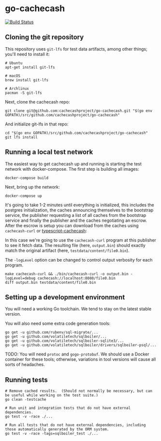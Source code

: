 # go-cachecash

[![Build Status](https://travis-ci.com/cachecashproject/go-cachecash.svg?token=utLK2DGqpJaDNkKeJ4fh&branch=master)](https://travis-ci.com/cachecashproject/go-cachecash)

## Cloning the git repository

This repository uses `git-lfs` for test data artifacts, among other things; you'll need to install it:
```
# Ubuntu
apt-get install git-lfs

# macOS
brew install git-lfs

# Archlinux
pacman -S git-lfs
```

Next, clone the cachecash repo:
```
git clone git@github.com:cachecashproject/go-cachecash.git "$(go env GOPATH)/src/github.com/cachecashproject/go-cachecash"
```

And initialize git-lfs in that repo:
```
cd "$(go env GOPATH)/src/github.com/cachecashproject/go-cachecash"
git lfs install
```

## Running a local test network

The easiest way to get cachecash up and running is starting the test network with docker-compose. The first step is
building all images:
```
docker-compose build
```

Next, bring up the network:
```
docker-compose up
```

It's going to take 1-2 minutes until everything is initialized, this includes the postgres initialization, the caches
announcing themselves to the bootstrap service, the publisher requesting a list of all caches from the bootstrap service
and finally the publisher and the caches negotiating an escrow. After the escrow is setup you can download from the
caches using `cachecash-curl` or [typescript-cachecash]:

In this case we're going to use the `cachecash-curl` program at this publisher to see it fetch data. The resulting file
(here, `output.bin`) should exactly match the original artifact (here, `testdata/content/file0.bin`).

The `-logLevel` option can be changed to control output verbosity for each program.

```
make cachecash-curl && ./bin/cachecash-curl -o output.bin -logLevel=debug cachecash://localhost:8080/file0.bin
diff output.bin testdata/content/file0.bin
```

[typescript-cachecash]: https://github.com/cachecashproject/typescript-cachecash

## Setting up a development environment

You will need a working Go toolchain.  We tend to stay on the latest stable version.

You will also need some extra code generation tools:
```
go get -u github.com/rubenv/sql-migrate/...
go get -u github.com/volatiletech/sqlboiler/...
go get -u github.com/volatiletech/sqlboiler-sqlite3/...
go get -u github.com/volatiletech/sqlboiler/drivers/sqlboiler-psql/...
```

TODO: You will need `protoc` and `gogo-protobuf`.  We should use a Docker container for these tools; otherwise,
variations in tool versions will cause all sorts of headaches.

## Running tests

```
# Remove cached results.  (Should not normally be necessary, but can be useful while working on the test suite.)
go clean -testcache

# Run unit and integration tests that do not have external dependencies.
go test -v -race ./...

# Run all tests that do not have external dependencies, including those automatically generated by the ORM system.
go test -v -race -tags=sqlboiler_test ./...
```
